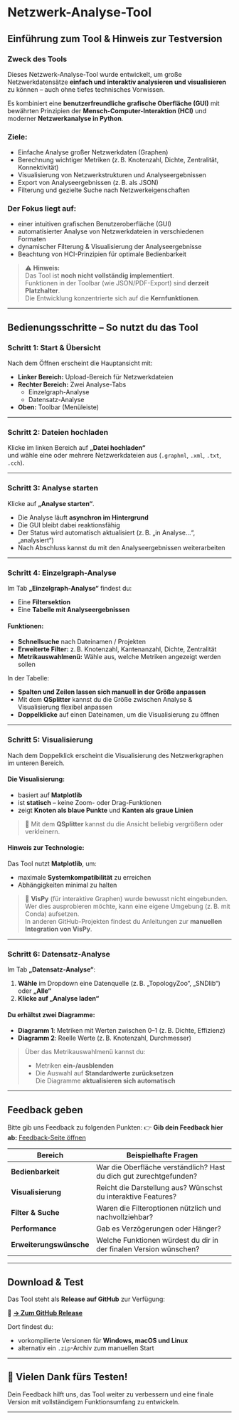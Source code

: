 # Netzwerk-Analyse-Tool

## Einführung zum Tool & Hinweis zur Testversion

### Zweck des Tools
Dieses Netzwerk-Analyse-Tool wurde entwickelt, um große Netzwerkdatensätze **einfach und interaktiv analysieren und visualisieren** zu können – auch ohne tiefes technisches Vorwissen.

Es kombiniert eine **benutzerfreundliche grafische Oberfläche (GUI)** mit bewährten Prinzipien der **Mensch-Computer-Interaktion (HCI)** und moderner **Netzwerkanalyse in Python**.

### Ziele:
- Einfache Analyse großer Netzwerkdaten (Graphen)
- Berechnung wichtiger Metriken (z. B. Knotenzahl, Dichte, Zentralität, Konnektivität)
- Visualisierung von Netzwerkstrukturen und Analyseergebnissen
- Export von Analyseergebnissen (z. B. als JSON)
- Filterung und gezielte Suche nach Netzwerkeigenschaften

### Der Fokus liegt auf:
- einer intuitiven grafischen Benutzeroberfläche (GUI)
- automatisierter Analyse von Netzwerkdateien in verschiedenen Formaten
- dynamischer Filterung & Visualisierung der Analyseergebnisse
- Beachtung von HCI-Prinzipien für optimale Bedienbarkeit

> ⚠️ **Hinweis:**  
> Das Tool ist **noch nicht vollständig implementiert**.  
> Funktionen in der Toolbar (wie JSON/PDF-Export) sind **derzeit Platzhalter**.  
> Die Entwicklung konzentrierte sich auf die **Kernfunktionen**.

---

## Bedienungsschritte – So nutzt du das Tool

### Schritt 1: Start & Übersicht
Nach dem Öffnen erscheint die Hauptansicht mit:

- **Linker Bereich:** Upload-Bereich für Netzwerkdateien
- **Rechter Bereich:** Zwei Analyse-Tabs
  - Einzelgraph-Analyse
  - Datensatz-Analyse
- **Oben:** Toolbar (Menüleiste)
---

### Schritt 2: Dateien hochladen
Klicke im linken Bereich auf **„Datei hochladen“**  
und wähle eine oder mehrere Netzwerkdateien aus (`.graphml`, `.xml`, `.txt`, `.cch`).

---

### Schritt 3: Analyse starten
Klicke auf **„Analyse starten“**.

- Die Analyse läuft **asynchron im Hintergrund**
- Die GUI bleibt dabei reaktionsfähig
- Der Status wird automatisch aktualisiert (z. B. „in Analyse…“, „analysiert“)
- Nach Abschluss kannst du mit den Analyseergebnissen weiterarbeiten

---

### Schritt 4: Einzelgraph-Analyse
Im Tab **„Einzelgraph-Analyse“** findest du:

- Eine **Filtersektion**
- Eine **Tabelle mit Analyseergebnissen**

#### Funktionen:
- **Schnellsuche** nach Dateinamen / Projekten
- **Erweiterte Filter:** z. B. Knotenzahl, Kantenanzahl, Dichte, Zentralität
- **Metrikauswahlmenü:** Wähle aus, welche Metriken angezeigt werden sollen

In der Tabelle:
- **Spalten und Zeilen lassen sich manuell in der Größe anpassen**
- Mit dem **QSplitter** kannst du die Größe zwischen Analyse & Visualisierung flexibel anpassen
- **Doppelklicke** auf einen Dateinamen, um die Visualisierung zu öffnen

---

### Schritt 5: Visualisierung

Nach dem Doppelklick erscheint die Visualisierung des Netzwerkgraphen im unteren Bereich.

#### Die Visualisierung:
- basiert auf **Matplotlib**
- ist **statisch** – keine Zoom- oder Drag-Funktionen
- zeigt **Knoten als blaue Punkte** und **Kanten als graue Linien**

> 📐 Mit dem **QSplitter** kannst du die Ansicht beliebig vergrößern oder verkleinern.

#### Hinweis zur Technologie:
Das Tool nutzt **Matplotlib**, um:
- maximale **Systemkompatibilität** zu erreichen
- Abhängigkeiten minimal zu halten

> 🔬 **VisPy** (für interaktive Graphen) wurde bewusst nicht eingebunden.  
> Wer dies ausprobieren möchte, kann eine eigene Umgebung (z. B. mit Conda) aufsetzen.  
> In anderen GitHub-Projekten findest du Anleitungen zur **manuellen Integration von VisPy**.

---

### Schritt 6: Datensatz-Analyse

Im Tab **„Datensatz-Analyse“**:

1. **Wähle** im Dropdown eine Datenquelle (z. B. „TopologyZoo“, „SNDlib“) oder **„Alle“**
2. **Klicke auf „Analyse laden“**

#### Du erhältst zwei Diagramme:
- **Diagramm 1**: Metriken mit Werten zwischen 0–1 (z. B. Dichte, Effizienz)
- **Diagramm 2**: Reelle Werte (z. B. Knotenzahl, Durchmesser)

> Über das Metrikauswahlmenü kannst du:
> - Metriken **ein-/ausblenden**
> - Die Auswahl auf **Standardwerte zurücksetzen**  
> Die Diagramme **aktualisieren sich automatisch**

---

## Feedback geben

Bitte gib uns Feedback zu folgenden Punkten:
👉 **Gib dein Feedback hier ab:** [Feedback-Seite öffnen](https://github.com/dein-nutzername/dein-repo/issues)

| Bereich         | Beispielhafte Fragen |
|----------------|----------------------|
| **Bedienbarkeit** | War die Oberfläche verständlich? Hast du dich gut zurechtgefunden? |
| **Visualisierung** | Reicht die Darstellung aus? Wünschst du interaktive Features? |
| **Filter & Suche** | Waren die Filteroptionen nützlich und nachvollziehbar? |
| **Performance** | Gab es Verzögerungen oder Hänger? |
| **Erweiterungswünsche** | Welche Funktionen würdest du dir in der finalen Version wünschen? |

---

## Download & Test

Das Tool steht als **Release auf GitHub** zur Verfügung:

🔗 **[→ Zum GitHub Release](https://github.com/useruser300/Netzwerkanalyse/releases)**

Dort findest du:
- vorkompilierte Versionen für **Windows, macOS und Linux**
- alternativ ein `.zip`-Archiv zum manuellen Start

---

## 🙏 Vielen Dank fürs Testen!

Dein Feedback hilft uns, das Tool weiter zu verbessern und eine finale Version mit vollständigem Funktionsumfang zu entwickeln.

---

